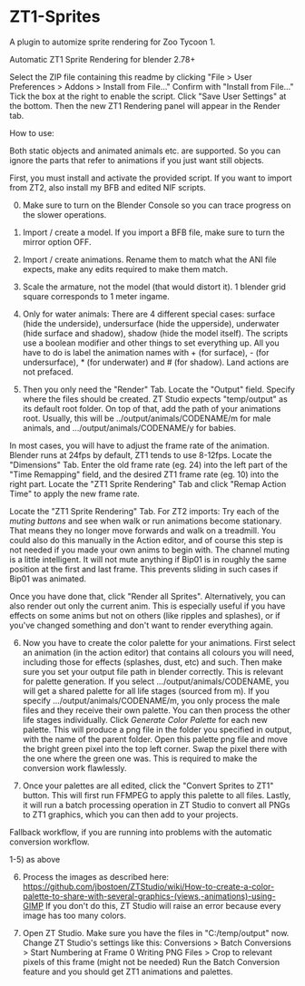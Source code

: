 # ZT1-Sprites
A plugin to automize sprite rendering for Zoo Tycoon 1.

Automatic ZT1 Sprite Rendering for blender 2.78+

Select the ZIP file containing this readme by clicking "File > User Preferences > Addons > Install from File..."
Confirm with "Install from File..."
Tick the box at the right to enable the script.
Click "Save User Settings" at the bottom.
Then the new ZT1 Rendering panel will appear in the Render tab.

How to use:

Both static objects and animated animals etc. are supported. So you can ignore the parts that refer to animations if you just want still objects.

First, you must install and activate the provided script. If you want to import from ZT2, also install my BFB and edited NIF scripts.

0) Make sure to turn on the Blender Console so you can trace progress on the slower operations.

1) Import / create a model. If you import a BFB file, make sure to turn the mirror option OFF.

2) Import / create animations. Rename them to match what the ANI file expects, make any edits required to make them match.

3) Scale the armature, not the model (that would distort it). 1 blender grid square corresponds to 1 meter ingame.

4) Only for water animals: There are 4 different special cases: surface (hide the underside), undersurface (hide the upperside), underwater (hide surface and shadow), shadow (hide the model itself). The scripts use a boolean modifier and other things to set everything up. All you have to do is label the animation names with + (for surface), - (for undersurface), * (for underwater) and # (for shadow). Land actions are not prefaced.

5) Then you only need the "Render" Tab.
Locate the "Output" field. Specify where the files should be created. ZT Studio expects "temp/output" as its default root folder. On top of that, add the path of your animations root. Usually, this will be ../output/animals/CODENAME/m for male animals, and .../output/animals/CODENAME/y for babies.

In most cases, you will have to adjust the frame rate of the animation. Blender runs at 24fps by default, ZT1 tends to use 8-12fps. Locate the "Dimensions" Tab. Enter the old frame rate (eg. 24) into the left part of the "Time Remapping" field, and the desired ZT1 frame rate (eg. 10) into the right part. Locate the "ZT1 Sprite Rendering" Tab and click "Remap Action Time" to apply the new frame rate.

Locate the "ZT1 Sprite Rendering" Tab.
For ZT2 imports: Try each of the _muting buttons_ and see when walk or run animations become stationary. That means they no longer move forwards and walk on a treadmill. You could also do this manually in the Action editor, and of course this step is not needed if you made your own anims to begin with. The channel muting is a little intelligent. It will not mute anything if Bip01 is in roughly the same position at the first and last frame. This prevents sliding in such cases if Bip01 was animated.

Once you have done that, click "Render all Sprites". Alternatively, you can also render out only the current anim. This is especially useful if you have effects on some anims but not on others (like ripples and splashes), or if you've changed something and don't want to render everything again.

6) Now you have to create the color palette for your animations. First select an animation (in the action editor) that contains all colours you will need, including those for effects (splashes, dust, etc) and such. Then make sure you set your output file path in blender correctly. This is relevant for palette generation. If you select .../output/animals/CODENAME, you will get a shared palette for all life stages (sourced from m). If you specify .../output/animals/CODENAME/m, you only process the male files and they receive their own palette. You can then process the other life stages individually. Click _Generate Color Palette_ for each new palette. This will produce a png file in the folder you specified in output, with the name of the parent folder. Open this palette png file and move the bright green pixel into the top left corner. Swap the pixel there with the one where the green one was. This is required to make the conversion work flawlessly.

7) Once your palettes are all edited, click the "Convert Sprites to ZT1" button. This will first run FFMPEG to apply this palette to all files. Lastly, it will run a batch processing operation in ZT Studio to convert all PNGs to ZT1 graphics, which you can then add to your projects.




Fallback workflow, if you are running into problems with the automatic conversion workflow.

1-5) as above

6) Process the images as described here: https://github.com/jbostoen/ZTStudio/wiki/How-to-create-a-color-palette-to-share-with-several-graphics-(views,-animations)-using-GIMP
If you don't do this, ZT Studio will raise an error because every image has too many colors.

7) Open ZT Studio. Make sure you have the files in "C:/temp/output" now. Change ZT Studio's settings like this:
Conversions > Batch Conversions > Start Numbering at Frame 0
Writing PNG Files > Crop to relevant pixels of this frame (might not be needed)
Run the Batch Conversion feature and you should get ZT1 animations and palettes.
